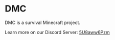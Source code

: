# DMC

DMC is a survival Minecraft project.

Learn more on our Discord Server: [5U8aww6Pzm](https://discord.gg/5U8aww6Pzm)

